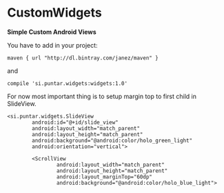 # CustomWidgets


**Simple Custom Android Views**

You have to add in your project:

```
maven { url "http://dl.bintray.com/janez/maven" }
```
and
```
compile 'si.puntar.widgets:widgets:1.0'
```


For now most important thing is to setup margin top to first child in SlideView.
```
<si.puntar.widgets.SlideView
        android:id="@+id/slide_view"
        android:layout_width="match_parent"
        android:layout_height="match_parent"
        android:background="@android:color/holo_green_light"
        android:orientation="vertical">

        <ScrollView
                android:layout_width="match_parent"
                android:layout_height="match_parent"
                android:layout_marginTop="60dp"
                android:background="@android:color/holo_blue_light">
```

